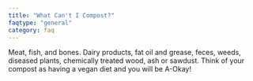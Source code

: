```yaml
---
title: "What Can't I Compost?"
faqtype: "general"
category: faq
---
```


Meat, fish, and bones. Dairy products, fat oil and grease, feces, weeds, diseased plants, chemically treated wood, ash or sawdust. Think of your compost as having a vegan diet and you will be A-Okay!
